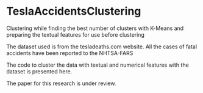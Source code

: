 # TeslaAccidentsClustering
Clustering while finding the best number of clusters with K-Means and preparing the textual features for use before clustering

The dataset used is from the tesladeaths.com website. 
All the cases of fatal accidents have been reported to the NHTSA-FARS

The code to cluster the data with textual and numerical features with the dataset is presented here.

The paper for this research is under review.
